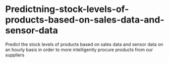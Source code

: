 # Predictning-stock-levels-of-products-based-on-sales-data-and-sensor-data
 Predict the stock levels of products  based on sales data and sensor data on an hourly basis  in order to more intelligently procure products from our  suppliers
